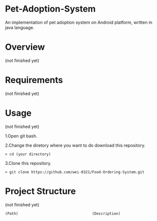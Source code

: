 # Pet-Adoption-System
An implementation of pet adoption system on Android platform, written in java language.

# Overview 
(not finished yet)

# Requirements 
(not finished yet)

# Usage 
(not finished yet)

1.Open git bash. 

2.Change the diretory where you want to do download this repository.
```
> cd (your directory)
```
3.Clone this repository. 
```
> git clone https://github.com/wei-0321/Food-Ordering-System.git
```


# Project Structure
(not finished yet)

```
(Path)                                	(Description)




```
